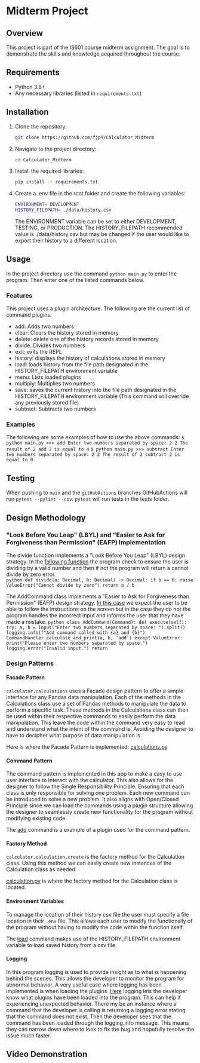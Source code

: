 # Midterm Project

## Overview
This project is part of the IS601 course midterm assignment. The goal is to demonstrate the skills and knowledge acquired throughout the course.

## Requirements
- Python 3.8+
- Any necessary libraries (listed in `requirements.txt`)

## Installation
1. Clone the repository:
    ```sh
    git clone https://github.com/fjp9/Calculator_Midterm
    ```
2. Navigate to the project directory:
    ```sh
    cd Calculator_Midterm
    ```
3. Install the required libraries:
    ```sh
    pip install -r requirements.txt
    ```
4. Create a .env file in the root folder and create the following variables:
    ```sh
    ENVIRONMENT= DEVELOPMENT
    HISTORY_FILEPATH= ./data/history.csv
    ```
    The ENVIRONMENT variable can be set to either DEVELOPMENT, TESTING, or PRODUCTION.
    The HISTORY_FILEPATH recommended value is ./data/history.csv but may be changed if the user would like to export their history to a different location.

## Usage
In the project directory use the command `python main.py` to enter the program. Then enter one of the listed commands below.

### Features
This project uses a plugin architecture. The following are the current list of command plugins. 
- add: Adds two numbers
- clear: Clears the history stored in memory
- delete: delete one of the history records stored in memory
- divide: Divides two numbers
- exit: exits the REPL
- history: displays the history of calculations stored in memory
- load: loads history from the file path designated in the HISTORY_FILEPATH environment variable
- menu: Lists loaded plugins
- multiply: Multiplies two numbers
- save: saves the current history into the file path designated in the HISTORY_FILEPATH environment variable (This command will override any previously stored file)
- subtract: Subtracts two numbers

### Examples
The following are some examples of how to use the above commands:
    ```
    $ python main.py
    >>> add
    Enter two numbers separated by space: 2 2
    The result of 2 add 2 is equal to 4
    ```
    ```
    $ python main.py
    >>> subtract
    Enter two numbers separated by space: 2 2
    The result of 2 subtract 2 is equal to 0
    ```

## Testing
When pushing to `main` and the `gitHubActions` branches GitHubActions will run `pytest --pylint --cov`. `pytest` will run tests in the tests folder.

## Design Methodology  

### "Look Before You Leap" (LBYL) and "Easier to Ask for Forgiveness than Permission" (EAFP) Implementation
The divide function implements a "Look Before You Leap" (LBYL) design strategy. In the [following function](calculator/operations.py) the program check to ensure the user is dividing by a valid number and then if not the program will return a cannot divide by zero error.  
    ```python
    def divide(a: Decimal, b: Decimal) -> Decimal:
    if b == 0:
        raise ValueError("Cannot divide by zero")
    return a / b
    ```

The AddCommand class implements a "Easier to Ask for Forgiveness than Permission" (EAFP) design strategy. [In this case](app/plugins/add/__init__.py) we expect the user to be able to follow the instructions on the screen but in the case they do not the program handles the incorrect input and informs the user that they have made a mistake.
    ```python
    class AddCommand(Command):
    def execute(self):
        try:
            a, b = input("Enter two numbers separated by space: ").split()
            logging.info(f"Add command called with {a} and {b}")
            CommandHandler.calculate_and_print(a, b, 'add')
        except ValueError:
            print("Please enter two numbers separated by space.")
            logging.error("Invalid input.")
        return
    ```

### Design Patterns

#### Facade Pattern
```calculator.calculations``` uses a Facade design pattern to offer a simple interface for any Pandas data manipulation. Each of the methods in the Calculations class use a set of Pandas methods to manipulate the data to perform a specific task. These methods in the Calculations class can then be used within their respective commands to easily perform the data manipulation. This leave the code within the command very easy to read and understand what the intent of the command is. Avoiding the designer to have to decipher what purpose of data manipulation is.

Here is where the Facade Pattern is implemented: [calculations.py](calculator/calculations.py)

#### Command Pattern
The command pattern is implemented in this app to make a easy to use user interface to interact with the calculator. This also allows for the designer to follow the Single Responsibility Principle. Ensuring that each class is only responsible for solving one problem. Each new command can be introduced to solve a new problem. It also aligns with Open/Closed Principle since we can load the commands using a plugin structure allowing the designer to seamlessly create new functionality for the program without modifying existing code.

The [add](app/plugins/add/__init__.py) command is a example of a plugin used for the command pattern.

#### Factory Method
```calculator.calculation.create``` is the factory method for the Calculation class. Using this method we can easily create new instances of the Calculation class as needed.

[calculation.py](calculator/calculation.py) is where the factory method for the Calculation class is located.

#### Environment Variables
To manage the location of their history csv file the user must specify a file location in their ```.env``` file. This allows each user to modify the functionally of the program without having to modify the code within the function itself.

The [load](app/plugins/load/__init__.py) command makes use of the HISTORY_FILEPATH environment variable to load saved history from a csv file.

#### Logging
In this program logging is used to provide insight as to what is happening behind the scenes. This allows the developer to monitor the program for abnormal behavior. A very useful case where logging has been implemented is when loading the plugins. [Here](app/__init__.py) logging lets the developer know what plugins have been loaded into the program. This can help if experiencing unexpected behavior. There my be an instance where a command that the developer is calling is returning a logging error stating that the command does not exist. Then the developer sees that the command has been loaded through the logging.info message. This means they can narrow down where to look to fix the bug and hopefully resolve the issue much faster.

## Video Demonstration
